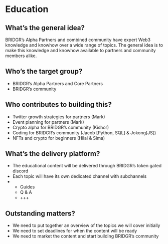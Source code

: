 # Education

## What’s the general idea?

BRIDGR’s Alpha Partners and combined community have expert Web3 knowledge and knowhow over a wide range of topics. The general idea is to make this knowledge and knowhow available to partners and community members alike.&#x20;

## Who’s the target group?

* BRIDGR’s Alpha Partners and Core Partners
* BRIDGR’s community

## Who contributes to building this?

* Twitter growth strategies for partners (Mark)
* Event planning for partners (Mark)
* Crypto alpha for BRIDGR’s community (Kishor)
* Coding for BRIDGR’s community (Jacob \[Python, SQL] & Jokong\[JS])
* NFTs and crypto for beginners (Hilal & Sima)

## What’s the delivery platform?

* The educational content will be delivered through BRIDGR’s token gated discord
* Each topic will have its own dedicated channel with subchannels
*
  * Guides
  * Q & A
  * \+++

## Outstanding matters?

* We need to put together an overview of the topics we will cover initially
* We need to set deadlines for when the content will be ready
* We need to market the content and start building BRIDGR’s community
